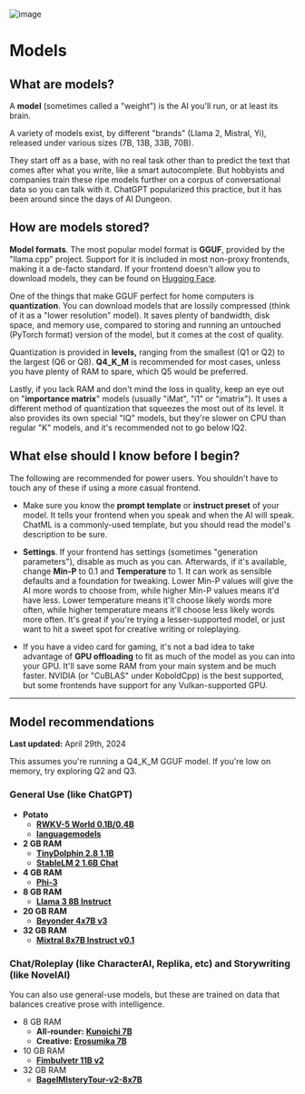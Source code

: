 ![image](https://user-images.githubusercontent.com/55674863/230696024-98ce9e16-f558-4402-ac43-0e7f960c118c.png)

# Models
## What are models?
A **model** (sometimes called a "weight") is the AI you'll run, or at least its brain.

A variety of models exist, by different "brands" (Llama 2, Mistral, Yi), released under various sizes (7B, 13B, 33B, 70B).

They start off as a base, with no real task other than to predict the text that comes after what you write, like a smart autocomplete. But hobbyists and companies train these ripe models further on a corpus of conversational data so you can talk with it. ChatGPT popularized this practice, but it has been around since the days of AI Dungeon.

## How are models stored?
**Model formats**. The most popular model format is **GGUF**, provided by the "llama.cpp" project. Support for it is included in most non-proxy frontends, making it a de-facto standard. If your frontend doesn't allow you to download models, they can be found on [Hugging Face](https://huggingface.co/models?search=gguf).

One of the things that make GGUF perfect for home computers is **quantization**. You can download models that are lossily compressed (think of it as a "lower resolution" model). It saves plenty of bandwidth, disk space, and memory use, compared to storing and running an untouched (PyTorch format) version of the model, but it comes at the cost of quality.

Quantization is provided in **levels,** ranging from the smallest (Q1 or Q2) to the largest (Q6 or Q8). **Q4_K_M** is recommended for most cases, unless you have plenty of RAM to spare, which Q5 would be preferred.

Lastly, if you lack RAM and don't mind the loss in quality, keep an eye out on "**importance matrix**" models (usually "iMat", "i1" or "imatrix"). It uses a different method of quantization that squeezes the most out of its level. It also provides its own special "IQ" models, but they're slower on CPU than regular "K" models, and it's recommended not to go below IQ2.

## What else should I know before I begin?
The following are recommended for power users. You shouldn't have to touch any of these if using a more casual frontend.

- Make sure you know the **prompt template** or **instruct preset** of your model. It tells your frontend when you speak and when the AI will speak. ChatML is a commonly-used template, but you should read the model's description to be sure.

- **Settings**. If your frontend has settings (sometimes "generation parameters"), disable as much as you can. Afterwards, if it's available, change **Min-P** to 0.1 and **Temperature** to 1. It can work as sensible defaults and a foundation for tweaking. Lower Min-P values will give the AI more words to choose from, while higher Min-P values means it'd have less. Lower temperature means it'll choose likely words more often, while higher temperature means it'll choose less likely words more often. It's great if you're trying a lesser-supported model, or just want to hit a sweet spot for creative writing or roleplaying.

- If you have a video card for gaming, it's not a bad idea to take advantage of **GPU offloading** to fit as much of the model as you can into your GPU. It'll save some RAM from your main system and be much faster. NVIDIA (or "CuBLAS" under KoboldCpp) is the best supported, but some frontends have support for any Vulkan-supported GPU.

* * *

## Model recommendations
**Last updated:** April 29th, 2024

This assumes you're running a Q4_K_M GGUF model. If you're low on memory, try exploring Q2 and Q3.

### General Use (like ChatGPT)
- **Potato**
  - **[RWKV-5 World 0.1B/0.4B](https://huggingface.co/latestissue/rwkv-5-world-ggml-quantized)**
  - **[languagemodels](https://github.com/jncraton/languagemodels)**
- **2 GB RAM**
  - **[TinyDolphin 2.8 1.1B](https://huggingface.co/Crataco/TinyDolphin-2.8-1.1b-imatrix-GGUF)**
  - **[StableLM 2 1.6B Chat](https://huggingface.co/Crataco/stablelm-2-1_6b-chat-imatrix-GGUF)**
- **4 GB RAM**
  - **[Phi-3](https://huggingface.co/bartowski/Phi-3-mini-4k-instruct-GGUF)**
- **8 GB RAM**
  - **[Llama 3 8B Instruct](https://huggingface.co/bartowski/Meta-Llama-3-8B-Instruct-GGUF)**
- **20 GB RAM**
  - **[Beyonder 4x7B v3](https://huggingface.co/mradermacher/Beyonder-4x7B-v3-i1-GGUF)**
- **32 GB RAM**
  - **[Mixtral 8x7B Instruct v0.1](https://huggingface.co/mradermacher/Mixtral-8x7B-Instruct-v0.1-i1-GGUF)**
  
### Chat/Roleplay (like CharacterAI, Replika, etc) and Storywriting (like NovelAI)
You can also use general-use models, but these are trained on data that balances creative prose with intelligence.
- 8 GB RAM
  - **All-rounder:** **[Kunoichi 7B](https://huggingface.co/Lewdiculous/Kunoichi-DPO-v2-7B-GGUF-Imatrix)**
  - **Creative:** **[Erosumika 7B](https://huggingface.co/Lewdiculous/Erosumika-7B-v3-0.2-GGUF-IQ-Imatrix)**
- 10 GB RAM
  - **[Fimbulvetr 11B v2](https://huggingface.co/mradermacher/Fimbulvetr-11B-v2-i1-GGUF)**
- 32 GB RAM
  - **[BagelMIsteryTour-v2-8x7B](https://huggingface.co/ycros/BagelMIsteryTour-v2-8x7B-GGUF)**

